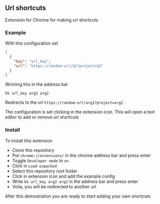 ## Url shortcuts

Extension for Chrome for making url shortcuts

### Example

With this configuration set

```json
[
  {
    "key": "url_key",
    "url": "https://random-url/$1?project=$2"
  }
]
```

Wrinting this in the address bar

```
kk url_key arg2 arg2
```

Redirects to the url `https://random-url/arg1?project=arg2`

The configuration is set clicking in the extension icon.
This will open a text editor to add or remove url shortcuts

### Install

To install this extension

- Clone this repository
- Put `chrome://extensions/` in the chrome address bar and press enter
- Toggle `Developer mode` to `on`
- Click in `Load unpacked`
- Select this repository root folder
- Click in extension icon and add the example config
- Write `kk url_key arg2 arg2` in the address bar and press enter
- Voila, you will be redirected to another url

After this demostration you are ready to start adding your own shortcuts
